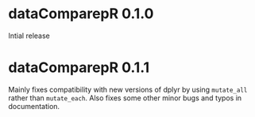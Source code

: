 # dataComparepR 0.1.0

Intial release

# dataComparepR 0.1.1

Mainly fixes compatibility with new versions of dplyr by using `mutate_all` rather than `mutate_each`. Also fixes some other minor bugs and typos in documentation. 
